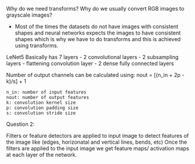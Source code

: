 Why do we need transforms? Why do we usually convert RGB images to grayscale images?

- Most of the times the datasets do not have images with consistent shapes and neural networks expects the images to have consistent shapes which is why we have to do transforms and this is achieved using transforms.

LeNet5
Basically has 7 layers - 2 convolutional layers - 2 subsampling layers - flattening convolution layer - 2 dense fully connected layers

Number of output channels can be calculated using:
nout = [(n_in + 2p - k)/s] + 1

    n_in: number of input features
    nout: number of output features
    k: convolution kernel size
    p: convolution padding size
    s: convolution stride size

Question 2:

Filters or feature detectors are applied to input image to detect features of the image like (edges, horizonatal and vertical lines, bends, etc) Once the filters are applied to the input image we get feature maps/ activation maps at each layer of the network.
